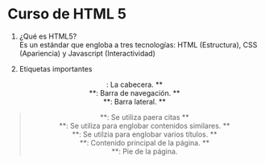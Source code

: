 # Curso de HTML 5
1. ¿Qué es HTML5?  
Es un estándar que engloba a tres tecnologías: HTML (Estructura), CSS (Apariencia) y Javascript (Interactividad)

2. Etiquetas importantes
<header>: La cabecera.
**<nav>**: Barra de navegación.
**<aside>**: Barra lateral.
**<blockquote>**: Se utiliza paera citas
**<article>**: Se utiliza para englobar contenidos similares.
**<hgroup>**: Se utilzia para englobar varios títulos.
**<section>**: Contenido principal de la página.
**<footer>**: Pie de la página.
